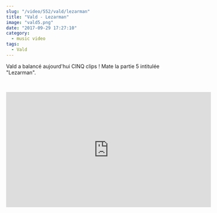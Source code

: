 ```yaml
--- 
slug: "/video/552/vald/lezarman"
title: "Vald - Lezarman"
image: "vald5.png"
date: "2017-09-29 17:27:10"
category:
  - music video
tags:
  - Vald
---
```

<p>Vald a balancé aujourd'hui CINQ clips ! Mate la partie 5 intitulée "Lezarman".</p><br/><p><iframe width="560" height="315" src="https://www.youtube.com/embed/DT_YZW4krro" frameborder="0" allowfullscreen></iframe></p>